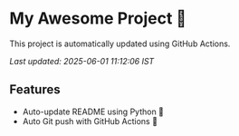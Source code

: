 # My Awesome Project 🚀

This project is automatically updated using GitHub Actions.

_Last updated: 2025-06-01 11:12:06 IST_

## Features
- Auto-update README using Python 🐍
- Auto Git push with GitHub Actions 🤖
